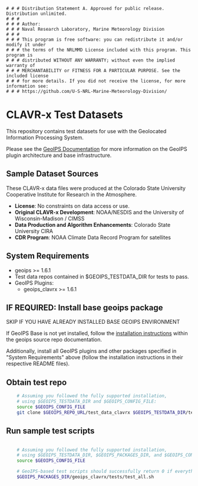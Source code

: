     # # # Distribution Statement A. Approved for public release. Distribution unlimited.
    # # #
    # # # Author:
    # # # Naval Research Laboratory, Marine Meteorology Division
    # # #
    # # # This program is free software: you can redistribute it and/or modify it under
    # # # the terms of the NRLMMD License included with this program. This program is
    # # # distributed WITHOUT ANY WARRANTY; without even the implied warranty of
    # # # MERCHANTABILITY or FITNESS FOR A PARTICULAR PURPOSE. See the included license
    # # # for more details. If you did not receive the license, for more information see:
    # # # https://github.com/U-S-NRL-Marine-Meteorology-Division/


CLAVR-x Test Datasets
==========================

This repository contains test datasets for use with the Geolocated Information Processing System.

Please see the 
[GeoIPS Documentation](https://github.com/NRLMMD-GEOIPS/geoips/blob/main/README.md)
for more information on the GeoIPS plugin architecture and base infrastructure.


Sample Dataset Sources
-----------------------

These CLAVR-x data files were produced at the Colorado State University Cooperative
Institute for Research in the Atmosphere.

* **License**: No constraints on data access or use.
* **Original CLAVR-x Development**: NOAA/NESDIS and the University of
  Wisconsin-Madison / CIMSS
* **Data Production and Algorithm Enhancements**: Colorado State University CIRA
* **CDR Program**: NOAA Climate Data Record Program for satellites


System Requirements
---------------------

* geoips >= 1.6.1
* Test data repos contained in $GEOIPS_TESTDATA_DIR for tests to pass.
* GeoIPS Plugins:
   * geoips_clavrx >= 1.6.1


IF REQUIRED: Install base geoips package
------------------------------------------------------------
SKIP IF YOU HAVE ALREADY INSTALLED BASE GEOIPS ENVIRONMENT 

If GeoIPS Base is not yet installed, follow the
[installation instructions](https://github.com/NRLMMD-GEOIPS/geoips/blob/main/docs/installation.rst)
within the geoips source repo documentation.

Additionally, install all GeoIPS plugins and other packages specified in "System Requirements" above
(follow the installation instructions in their respective README files).

Obtain test repo
----------------
```bash
    # Assuming you followed the fully supported installation,
    # using $GEOIPS_TESTDATA_DIR and $GEOIPS_CONFIG_FILE:
    source $GEOIPS_CONFIG_FILE
    git clone $GEOIPS_REPO_URL/test_data_clavrx $GEOIPS_TESTDATA_DIR/test_data_clavrx
```

Run sample test scripts
-----------------------
```bash

    # Assuming you followed the fully supported installation,
    # using $GEOIPS_TESTDATA_DIR, $GEOIPS_PACKAGES_DIR, and $GEOIPS_CONFIG_FILE:
    source $GEOIPS_CONFIG_FILE

    # GeoIPS-based test scripts should successfully return 0 if everything is set up properly.
    $GEOIPS_PACKAGES_DIR/geoips_clavrx/tests/test_all.sh
```
